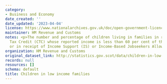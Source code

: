 ```yaml
---
category:
- Business and Economy
date_created: ''
date_updated: '2023-04-04'
license: https://www.nationalarchives.gov.uk/doc/open-government-licence/version/3/
maintainer: HM Revenue and Customs
notes: <p>The number and percentage of children living in families in receipt of Child
  Tax Credit (CTC) whose reported income is less than 60 per cent of the median income
  or in receipt of Income Support (IS) or Income-Based Jobseekers Allowance (JSA).</p>
organization: HM Revenue and Customs
original_dataset_link: http://statistics.gov.scot/data/children-in-low-income-families
records: null
resources: []
schema: default
title: Children in low income families
---
```

